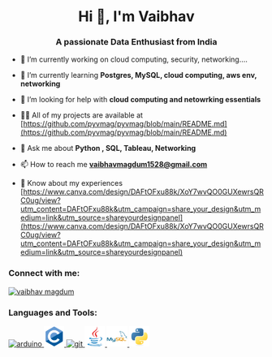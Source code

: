 
<h1 align="center">Hi 👋, I'm Vaibhav</h1>
<h3 align="center">A passionate Data Enthusiast from India</h3>

- 🔭 I’m currently working on cloud computing, security, networking.... 

- 🌱 I’m currently learning **Postgres, MySQL, cloud computing, aws env, networking**

- 🤝 I’m looking for help with **cloud computing and netowrking essentials**

- 👨‍💻 All of my projects are available at [https://github.com/pyvmag/pyvmag/blob/main/README.md](https://github.com/pyvmag/pyvmag/blob/main/README.md)

- 💬 Ask me about **Python , SQL, Tableau, Networking**

- 📫 How to reach me **vaibhavmagdum1528@gmail.com**

- 📄 Know about my experiences [https://www.canva.com/design/DAFtOFxu88k/XoY7wvQO0GUXewrsQRC0ug/view?utm_content=DAFtOFxu88k&utm_campaign=share_your_design&utm_medium=link&utm_source=shareyourdesignpanel](https://www.canva.com/design/DAFtOFxu88k/XoY7wvQO0GUXewrsQRC0ug/view?utm_content=DAFtOFxu88k&utm_campaign=share_your_design&utm_medium=link&utm_source=shareyourdesignpanel)

<h3 align="left">Connect with me:</h3>
<p align="left">
<a href="https://linkedin.com/in/vaibhav magdum" target="blank"><img align="center" src="https://raw.githubusercontent.com/rahuldkjain/github-profile-readme-generator/master/src/images/icons/Social/linked-in-alt.svg" alt="vaibhav magdum" height="30" width="40" /></a>
</p>

<h3 align="left">Languages and Tools:</h3>
<p align="left"> <a href="https://www.arduino.cc/" target="_blank" rel="noreferrer"> <img src="https://cdn.worldvectorlogo.com/logos/arduino-1.svg" alt="arduino" width="40" height="40"/> </a> <a href="https://www.cprogramming.com/" target="_blank" rel="noreferrer"> <img src="https://raw.githubusercontent.com/devicons/devicon/master/icons/c/c-original.svg" alt="c" width="40" height="40"/> </a> <a href="https://git-scm.com/" target="_blank" rel="noreferrer"> <img src="https://www.vectorlogo.zone/logos/git-scm/git-scm-icon.svg" alt="git" width="40" height="40"/> </a> <a href="https://www.java.com" target="_blank" rel="noreferrer"> <img src="https://raw.githubusercontent.com/devicons/devicon/master/icons/java/java-original.svg" alt="java" width="40" height="40"/> </a> <a href="https://www.mysql.com/" target="_blank" rel="noreferrer"> <img src="https://raw.githubusercontent.com/devicons/devicon/master/icons/mysql/mysql-original-wordmark.svg" alt="mysql" width="40" height="40"/> </a> <a href="https://www.python.org" target="_blank" rel="noreferrer"> <img src="https://raw.githubusercontent.com/devicons/devicon/master/icons/python/python-original.svg" alt="python" width="40" height="40"/> </a> </p>


<!--
**pyvmag/pyvmag** is a ✨ _special_ ✨ repository because its `README.md` (this file) appears on your GitHub profile.

Here are some ideas to get you started:

- 🔭 I’m currently working on ...
- 🌱 I’m currently learning ...
- 👯 I’m looking to collaborate on ...
- 🤔 I’m looking for help with ...
- 💬 Ask me about ...
- 📫 How to reach me: ...
- 😄 Pronouns: ...
- ⚡ Fun fact: ...
-->
